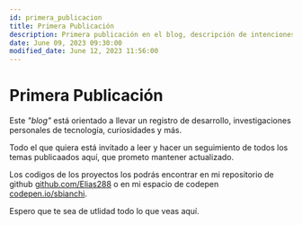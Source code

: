 ```yaml
---
id: primera_publicacion
title: Primera Publicación
description: Primera publicación en el blog, descripción de intenciones y propósitos.
date: June 09, 2023 09:30:00
modified_date: June 12, 2023 11:56:00
---
```


# Primera Publicación

Este *"blog"* está orientado a llevar un registro de desarrollo, investigaciones personales de tecnología, curiosidades y más.

Todo el que quiera está invitado a leer y hacer un seguimiento de todos los temas publicaados aquí, que prometo mantener actualizado.

Los codigos de los proyectos los podrás encontrar en mi repositorio de github [github.com/Elias288](https://github.com/Elias288?tab=repositories) o en mi espacio de codepen [codepen.io/sbianchi](https://codepen.io/sbianchi).

Espero que te sea de utlidad todo lo que veas aquí.